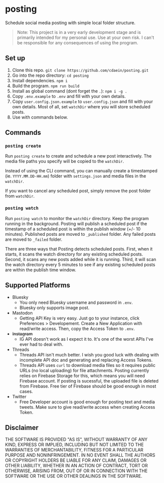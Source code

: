 # posting

Schedule social media posting with simple local folder structure.

> Note: This project is in a very early development stage and is primarily intended for my personal use. Use at your own risk. I can't be responsible for any consequences of using the program.

## Set up

1. Clone this repo. `git clone https://github.com/cdaein/posting.git`
1. Go into the repo directory: `cd posting`
1. Install dependencies. `npm i`
1. Build the program. `npm run build`
1. Install as global command (dont forget the `.`): `npm i -g .`
1. Copy `.env.example` to `.env` and fill with your own details.
1. Copy `user.config.json.example` to `user.config.json` and fill with your own details. Most of all, set `watchDir` where you will store scheduled posts.
1. Use with commands below.

## Commands

### `posting create`

Run `posting create` to create and schedule a new post interactively. The media file paths you specify will be copied to the `watchDir`.

Instead of using the CLI command, you can manually create a timestamped (ie. `YYYY.MM.DD-HH.mm`) folder with `settings.json` and media files in the `watchDir`.

If you want to cancel any scheduled post, simply remove the post folder from `watchDir`.

### `posting watch`

Run `posting watch` to monitor the `watchDir` directory. Keep the program running in the background. Posting will publish a scheduled post if the timestamp of a scheduled post is within the publish window (+/- 10 minutes). Published posts are moved to `_published` folder. Any failed posts are moved to `_failed` folder.

There are three ways that Posting detects scheduled posts. First, when it starts, it scans the watch directory for any existing scheduled posts. Second, it scans any new posts added while it is running. Third, it will scan the watch directory every 5 minutes to see if any existing scheduled posts are within the publish time window.

## Supported Platforms

- Bluesky
  - You only need Bluesky username and password in `.env`.
  - Bluesky only supports image post.
- Mastodon
  - Getting API Key is very easy. Just go to your instance, click Preferences > Developement. Create a New Application with read/write access. Then, copy the Access Token to `.env`.
- ~~Instagram~~
  - IG API doesn't work as I expect it to. It's one of the worst APIs I've ever had to deal with.
- Threads
  - Threads API isn't much better. I wish you good luck with dealing with incomplete API doc and generating and replacing Access Tokens.
  - Threads API uses `curl` to download media files so it requires public URLs (no local uploading) for file attachments. Posting currently relies on Firebase Storage for this, which means you will need Firebase account. If posting is sucessful, the uploaded file is deleted from Firebase. Free tier of Firebase should be good enough in most cases.
- Twitter
  - Free Developer account is good enough for posting text and media tweets. Make sure to give read/write access when creating Access Token.

## Disclaimer

THE SOFTWARE IS PROVIDED "AS IS", WITHOUT WARRANTY OF ANY KIND, EXPRESS OR IMPLIED, INCLUDING BUT NOT LIMITED TO THE WARRANTIES OF MERCHANTABILITY, FITNESS FOR A PARTICULAR PURPOSE AND NONINFRINGEMENT. IN NO EVENT SHALL THE AUTHORS OR COPYRIGHT HOLDERS BE LIABLE FOR ANY CLAIM, DAMAGES OR OTHER LIABILITY, WHETHER IN AN ACTION OF CONTRACT, TORT OR OTHERWISE, ARISING FROM, OUT OF OR IN CONNECTION WITH THE SOFTWARE OR THE USE OR OTHER DEALINGS IN THE SOFTWARE.
